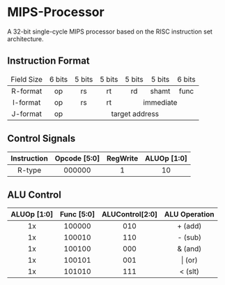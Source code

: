 # MIPS-Processor

A 32-bit single-cycle MIPS processor based on the RISC instruction set architecture.

## Instruction Format

<table>
    <thead align=center>
        <tr>
            <td>Field Size</td>
            <td>6 bits</td>
            <td>5 bits</td>
            <td>5 bits</td>
            <td>5 bits</td>
            <td>5 bits</td>
            <td>6 bits</td>
        </tr>
    </thead>
    <tbody align=center>
        <tr>
            <td>R-format</td>
            <td>op</td>
            <td>rs</td>
            <td>rt</td>
            <td>rd</td>
            <td>shamt</td>
            <td>func</td>
        </tr>
        <tr>
            <td>I-format</td>
            <td>op</td>
            <td>rs</td>
            <td>rt</td>
            <td colspan=3>immediate</td>
        </tr>
        <tr>
            <td>J-format</td>
            <td>op</td>
            <td colspan=5>target address</td>
        </tr>
    </tbody>
</table>

## Control Signals

| Instruction | Opcode [5:0] | RegWrite | ALUOp [1:0] |
|:-----------:|:------------:|:--------:|:-----------:|
| R-type      | 000000       | 1        | 10          |

## ALU Control

| ALUOp [1:0] | Func [5:0] | ALUControl[2:0] | ALU Operation |
|:-----------:|:----------:|:---------------:|:-------------:|
| 1x          | 100000     | 010             | + (add)       |
| 1x          | 100010     | 110             | - (sub)       |
| 1x          | 100100     | 000             | & (and)       |
| 1x          | 100101     | 001             | \| (or)       |
| 1x          | 101010     | 111             | < (slt)       |
